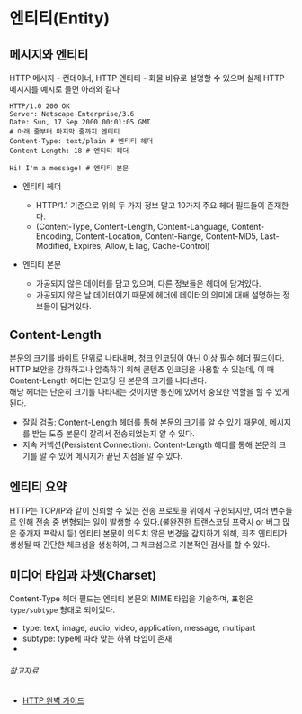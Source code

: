 # 엔티티(Entity)

## 메시지와 엔티티

HTTP 메시지 - 컨테이너, HTTP 엔티티 - 화물 비유로 설명할 수 있으며 실제 HTTP 메시지를 예시로 들면 아래와 같다

```http request
HTTP/1.0 200 OK
Server: Netscape-Enterprise/3.6
Date: Sun, 17 Sep 2000 00:01:05 GMT
# 아래 줄부터 마지막 줄까지 엔티티
Content-Type: text/plain # 엔티티 헤더
Content-Length: 18 # 엔티티 헤더

Hi! I'm a message! # 엔티티 본문
```

- 엔티티 헤더
    - HTTP/1.1 기준으로 위의 두 가지 정보 말고 10가지 주요 헤더 필드들이 존재한다.
    - (Content-Type, Content-Length, Content-Language, Content-Encoding, Content-Location, Content-Range, Content-MD5,
      Last-Modified, Expires, Allow, ETag, Cache-Control)

- 엔티티 본문
    - 가공되지 않은 데이터를 담고 있으며, 다른 정보들은 헤더에 담겨있다.
    - 가공되지 않은 날 데이터이기 때문에 헤더에 데이터의 의미에 대해 설명하는 정보들이 담겨있다.

## Content-Length

본문의 크기를 바이트 단위로 나타내며, 청크 인코딩이 아닌 이상 필수 헤더 필드이다.  
HTTP 보안을 강화하고나 압축하기 위해 콘텐츠 인코딩을 사용할 수 있는데, 이 때 Content-Length 헤더는 인코딩 된 본문의 크기를 나타낸다.  
해당 헤더는 단순히 크기를 나타내는 것이지만 통신에 있어서 중요한 역할을 할 수 있게된다.

- 잘림 검출: Content-Length 헤더를 통해 본문의 크기를 알 수 있기 때문에, 메시지를 받는 도중 본문이 잘려서 전송되었는지 알 수 있다.
- 지속 커넥션(Persistent Connection): Content-Length 헤더를 통해 본문의 크기를 알 수 있어 메시지가 끝난 지점을 알 수 있다.

## 엔티티 요약

HTTP는 TCP/IP와 같이 신뢰할 수 있는 전송 프로토콜 위에서 구현되지만, 여러 변수들로 인해 전송 중 변형되는 일이 발생할 수 있다.(불완전한 트랜스코딩 프락시 or 버그 많은 중개자 프락시 등)
엔티티 본문이 의도치 않은 변경을 감지하기 위해, 최초 엔티티가 생성될 때 간단한 체크섬을 생성하여, 그 체크섬으로 기본적인 검사를 할 수 있다.

## 미디어 타입과 차셋(Charset)

Content-Type 헤더 필드는 엔티티 본문의 MIME 타입을 기술하며, 표현은 `type/subtype` 형태로 되어있다. 

- type: text, image, audio, video, application, message, multipart
- subtype: type에 따라 맞는 하위 타입이 존재
- 

###### 참고자료

- [HTTP 완벽 가이드](https://www.aladin.co.kr/shop/wproduct.aspx?ItemId=294437345)